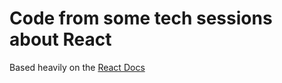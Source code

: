 # Code from some tech sessions about React

Based heavily on the [React Docs](http://facebook.github.io/react/)
